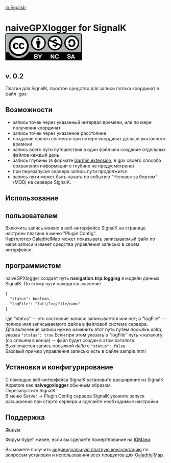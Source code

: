 [In English](https://github.com/VladimirKalachikhin/naiveGPXlogger/blob/master/README.md)  
# naiveGPXlogger for SignalK [![License: CC BY-NC-SA 4.0](Cc-by-nc-sa_icon.svg)](https://creativecommons.org/licenses/by-nc-sa/4.0/deed.en)


## v. 0.2
Плагин для SignalK, простое средство для записи потока координат в файл [.gpx](https://www.topografix.com/gpx.asp)

## Возможности
* запись точек через указанный интервал времени, или по мере получения координат
* запись точек через указанное расстояние
* создание нового сегмента при потере координат дольше указанного времени
* запись всего пути путешествия в один файл или создание отдельных файлов каждый день
* запись глубины (в формате [Garmin extension](https://www8.garmin.com/xmlschemas/GpxExtensions/v3/GpxExtensionsv3.xsd), в gpx своего способа сохранения информации о глубине не предусмотрено)
* при перезапуске сервера запись пути продолжится
* запись пути может быть начата по событию "Человек за бортом" (MOB) на сервере SignalK.

## Использование
## пользователем
Включить запись можно в веб-интерфейсе SignalK на странице настроек плагина в меню "Plugin Config".  
Картплотер [GaladrielMap](https://www.npmjs.com/package/galadrielmap_sk) может показывать записываемый файл по мере записи и имеет средства управления записью в своём интерфейсе.

## программистом
naiveGPXlogger создаёт путь **navigation.trip.logging** в модели данных SignalK. По этому пути находится значение

```
{
  "status": boolean,   
  "logFile": "full/log/file/name"
}
```

где "status" -- это состояние записи: записывается или нет; а "logFile" -- полное имя записываемого файла в файловой системе сервера.  
Для включения записи нужно изменить этот путь путём посылки _delta_, указав `"status": true` Если при этом указать в "logFile" путь к каталогу (со слешем в конце) -- файл будет создан в этом каталоге.  
Выключается запись посылкой _delta_ с `"status": false`  
Базовый пример управления записью есть в файле sample.html

## Установка и конфигурирование
С помощью веб-интерфейса SignalK установите расширение из  SignalK Appstore как **naivegpxlogger** обычным образом.  
Перезапустите SignalK  
В меню Server -> Plugin Config сервера SignalK укажите запуск расширения при старте сервера и сделайте необходимые настройки.

## Поддержка

[Форум](https://github.com/VladimirKalachikhin/Galadriel-map/discussions)

Форум будет живее, если вы сделаете пожертвование на [ЮМани](https://sobe.ru/na/galadrielmap).

Вы можете получить [индивидуальную платную консультацию](https://kwork.ru/training-consulting/20093293/konsultatsii-po-ustanovke-i-ispolzovaniyu-galadrielmap) по вопросам установки и использования всех продуктов для [GaladrielMap](https://www.npmjs.com/package/galadrielmap_sk).
